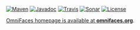 [![Maven](https://img.shields.io/maven-metadata/v/https/repo.maven.apache.org/maven2/org/omnifaces/omnifaces/maven-metadata.xml.svg)](https://repo.maven.apache.org/maven2/org/omnifaces/omnifaces/)
[![Javadoc](https://javadoc.io/badge/org.omnifaces/omnifaces.svg)](https://javadoc.io/doc/org.omnifaces/omnifaces) 
[![Travis](https://travis-ci.org/omnifaces/omnifaces.svg?branch=3.x)](https://travis-ci.org/omnifaces/omnifaces)
[![Sonar](https://sonarcloud.io/api/project_badges/measure?project=org.omnifaces%3Aomnifaces&metric=alert_status
)](https://sonarcloud.io/dashboard/index/org.omnifaces:omnifaces)
[![License](https://img.shields.io/:license-apache-blue.svg)](https://www.apache.org/licenses/LICENSE-2.0.html)

[OmniFaces homepage is available at **omnifaces.org**](https://omnifaces.org).
